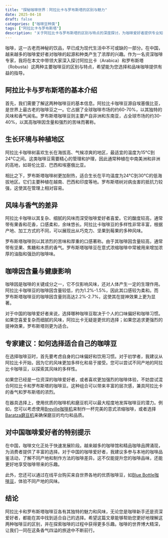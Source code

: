 ```yaml
---
title: "探秘咖啡世界：阿拉比卡与罗布斯塔的区别与魅力"
date: 2025-04-18
draft: false
categories: ["咖啡豆种类"]
tags: ["阿拉比卡与罗布斯塔"]
description: "关于阿拉比卡与罗布斯塔的区别与特点的深度探讨，为咖啡爱好者提供专业知识和实用指南。"
---
```


咖啡，这一古老而神秘的饮品，早已成为现代生活中不可或缺的一部分。在中国，越来越多的咖啡爱好者对咖啡的起源和种类产生了浓厚的兴趣。作为一名资深咖啡专家，我将在本文中带领大家深入探讨阿拉比卡（Arabica）和罗布斯塔（Robusta）这两种主要咖啡豆的区别与特点，希望能为您选择和品味咖啡提供有益的指导。

## 阿拉比卡与罗布斯塔的基本介绍

首先，我们需要了解这两种咖啡豆的基本信息。阿拉比卡咖啡豆源自埃塞俄比亚，是世界上最古老的咖啡豆之一。它占据了全球咖啡市场的约60-70%，以其独特的风味和香气闻名。罗布斯塔咖啡豆则主要产自非洲和东南亚，占全球市场的约30-40%，以其高咖啡因含量和强烈的苦味而著称。

## 生长环境与种植地区

阿拉比卡咖啡树喜欢生长在海拔高、气候凉爽的地区，最适宜的温度为15°C到24°C之间。这类咖啡豆需要精心的管理和护理，因此通常种植在中南美洲和非洲的高地，如哥伦比亚、巴西和埃塞俄比亚。

相比之下，罗布斯塔咖啡树更加耐热，适合生长在平均温度为24°C到30°C的低海拔地区。它们主要种植在越南、巴西和印度等地。罗布斯塔树对病虫害的抵抗力较强，这使其在管理上相对容易。

## 风味与香气的差异

阿拉比卡咖啡以其复杂、细腻的风味而深受咖啡爱好者喜爱。它的酸度较高，通常带有果香和花香，口感柔和，余味悠长。阿拉比卡咖啡豆的多样性非常丰富，根据产地、加工方式的不同，可以展现出从巧克力、坚果到莓果的多种风味。

罗布斯塔咖啡则以其浓烈的苦味和厚重的口感著称。由于其咖啡因含量较高，通常带有坚果、焦糖和木质的香气。罗布斯塔咖啡豆在意式浓缩咖啡中常被用来增加浓厚的油脂和强劲的咖啡味。

## 咖啡因含量与健康影响

咖啡因是咖啡的关键成分之一，它不仅影响风味，还对人体产生一定的生理作用。阿拉比卡咖啡豆的咖啡因含量较低，约为1.2%-1.5%，因此其口感较为柔和。而罗布斯塔咖啡豆的咖啡因含量则高达2.2%-2.7%，这使其在提神效果上更为显著。

对于中国的咖啡爱好者来说，选择哪种咖啡豆取决于个人的口味偏好和咖啡习惯。如果您喜爱复杂而细腻的风味，阿拉比卡无疑是更优的选择；如果您追求更强烈的提神效果，罗布斯塔则更为适合。

## 专家建议：如何选择适合自己的咖啡豆

在选择咖啡豆时，首先要考虑自身的口味偏好和饮用习惯。对于初学者，我建议从阿拉比卡开始，因为它的风味更加多样化和易于接受。您可以尝试不同产地的阿拉比卡咖啡豆，以探索其风味的多样性。

如果您已经是一位资深的咖啡爱好者，或者喜欢更加强烈的咖啡体验，不妨尝试混合阿拉比卡和罗布斯塔的咖啡豆。这种组合可以带来丰富的层次感，兼具阿拉比卡的香气和罗布斯塔的浓烈。

在器具选择上，使用优质的咖啡机和磨豆机可以最大程度地发挥咖啡豆的潜力。例如，您可以考虑使用[Breville咖啡机](https://www.amazon.com/s?k=Breville%E5%92%96%E5%95%A1%E6%9C%BA&tag=coffeeprism-20)来制作一杯完美的意式浓缩咖啡，或者选择[Baratza磨豆机](https://www.amazon.com/s?k=Baratza%E7%A3%A8%E8%B1%86%E6%9C%BA&tag=coffeeprism-20)来确保磨豆的均匀和品质。

## 对中国咖啡爱好者的特别提示

在中国，咖啡文化正处于快速发展阶段。越来越多的咖啡馆和精品咖啡品牌涌现，为消费者提供了丰富的选择。对于中国的咖啡爱好者，我建议多参与本地的咖啡品鉴活动，了解不同产地和制作方法的咖啡差异。这不仅能提升您的咖啡品味，还能更好地享受咖啡带来的乐趣。

此外，您还可以通过在线平台购买来自世界各地的优质咖啡豆，如[Blue Bottle咖啡豆](https://www.amazon.com/s?k=Blue%20Bottle%E5%92%96%E5%95%A1%E8%B1%86&tag=coffeeprism-20)，体验不同产地的风味。

## 结论

阿拉比卡和罗布斯塔咖啡豆各有其独特的魅力和风味，无论您是咖啡新手还是资深爱好者，都能在其中找到适合自己的选择。希望这篇文章能够帮助您更好地理解这两种咖啡豆的区别，并在探索咖啡的过程中获得更多乐趣。咖啡的世界博大精深，让我们一同在这条香气四溢的旅途中不断前行。